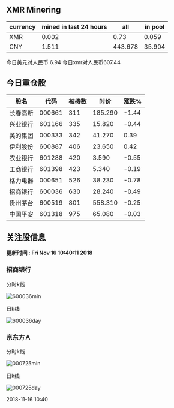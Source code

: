 ## XMR Minering

|currency|mined in last 24 hours|all|in pool|
|---|---|---|---|
|XMR|0.002|0.73|0.059|
|CNY|1.511|443.678|35.904|

今日美元对人民币 6.94	今日xmr对人民币607.44


## 今日重仓股 

|股名|代码|被持数|时价|涨跌%|
|---|---|---|---|---|
|长春高新|000661|311|185.290|-1.44|
|兴业银行|601166|335|15.820|-0.44|
|美的集团|000333|342|41.270|0.39|
|伊利股份|600887|406|23.650|0.42|
|农业银行|601288|420|3.590|-0.55|
|工商银行|601398|423|5.340|-0.19|
|格力电器|000651|526|38.230|-0.78|
|招商银行|600036|630|28.240|-0.49|
|贵州茅台|600519|801|558.310|-0.25|
|中国平安|601318|975|65.080|-0.03|

## 关注股信息
**更新时间 : Fri Nov 16 10:40:11 2018**
### 招商银行 
分时k线

![600036min](http://image.sinajs.cn/newchart/min/n/sh600036.gif)

日k线

![600036day](http://image.sinajs.cn/newchart/daily/n/sh600036.gif)

### 京东方Ａ 
分时k线

![000725min](http://image.sinajs.cn/newchart/min/n/sz000725.gif)

日k线

![000725day](http://image.sinajs.cn/newchart/daily/n/sz000725.gif)

2018-11-16 10:40